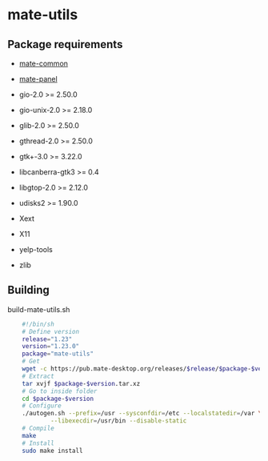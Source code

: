 # mate-utils

## Package requirements

  * [mate-common](./mate-common)

  * [mate-panel](./mate-panel)

  * gio-2.0 >= 2.50.0

  * gio-unix-2.0 >= 2.18.0

  * glib-2.0 >= 2.50.0

  * gthread-2.0 >= 2.50.0

  * gtk+-3.0 >= 3.22.0

  * libcanberra-gtk3 >= 0.4

  * libgtop-2.0 >= 2.12.0

  * udisks2 >= 1.90.0

  * Xext

  * X11

  * yelp-tools

  * zlib

## Building

build-mate-utils.sh

```bash
    #!/bin/sh
    # Define version
    release="1.23"
    version="1.23.0"
    package="mate-utils"
    # Get
    wget -c https://pub.mate-desktop.org/releases/$release/$package-$version.tar.xz
    # Extract
    tar xvjf $package-$version.tar.xz
    # Go to inside folder
    cd $package-$version
    # Configure
    ./autogen.sh --prefix=/usr --sysconfdir=/etc --localstatedir=/var \
            --libexecdir=/usr/bin --disable-static
    # Compile
    make
    # Install
    sudo make install
```
